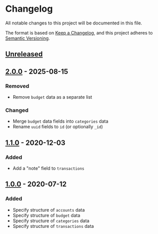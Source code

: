 # Changelog
All notable changes to this project will be documented in this file.

The format is based on [Keep a Changelog](https://keepachangelog.com/en/1.0.0/),
and this project adheres to [Semantic Versioning](https://semver.org/spec/v2.0.0.html).

## [Unreleased]

## [2.0.0] - 2025-08-15
### Removed
- Remove `budget` data as a separate list

### Changed
- Merge `budget` data fields into `categories` data
- Rename `uuid` fields to `id` (or optionally `_id`)

## [1.1.0] - 2020-12-03
### Added
- Add a "note" field to `transactions`

## [1.0.0] - 2020-07-12
### Added
- Specify structure of `accounts` data
- Specify structure of `budget` data
- Specify structure of `categories` data
- Specify structure of `transactions` data

[Unreleased]: https://github.com/forevermatt/budget-data/compare/2.0.0...develop
[2.0.0]: https://github.com/forevermatt/budget-data/releases/tag/2.0.0
[1.1.0]: https://github.com/forevermatt/budget-data/releases/tag/1.1.0
[1.0.0]: https://github.com/forevermatt/budget-data/releases/tag/1.0.0
